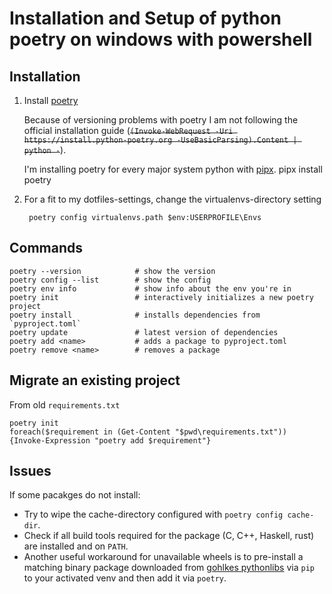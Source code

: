 # Installation and Setup of python poetry on windows with powershell

## Installation

1. Install [poetry](https://python-poetry.org/)

    Because of versioning problems with poetry I am not following the official installation guide
    (~~`(Invoke-WebRequest -Uri https://install.python-poetry.org -UseBasicParsing).Content | python -`~~).

    I'm installing poetry for every major system python with [pipx](pipx.md).
        pipx install poetry


2. For a fit to my dotfiles-settings, change the virtualenvs-directory setting

        poetry config virtualenvs.path $env:USERPROFILE\Envs


## Commands

    poetry --version            # show the version
    poetry config --list        # show the config
    poetry env info             # show info about the env you're in
    poetry init                 # interactively initializes a new poetry project
    poetry install              # installs dependencies from `pyproject.toml`
    poetry update               # latest version of dependencies
    poetry add <name>           # adds a package to pyproject.toml
    poetry remove <name>        # removes a package


## Migrate an existing project

From old `requirements.txt`

    poetry init
    foreach($requirement in (Get-Content "$pwd\requirements.txt")) {Invoke-Expression "poetry add $requirement"}


## Issues

If some pacakges do not install:

- Try to wipe the cache-directory configured with `poetry config cache-dir`.  
- Check if all build tools required for the package (C, C++, Haskell, rust) are installed and on `PATH`.
- Another useful workaround for unavailable wheels is to pre-install a matching binary package downloaded
 from [gohlkes pythonlibs](https://www.lfd.uci.edu/~gohlke/pythonlibs/) via `pip` to your activated venv and
 then add it via `poetry`.
